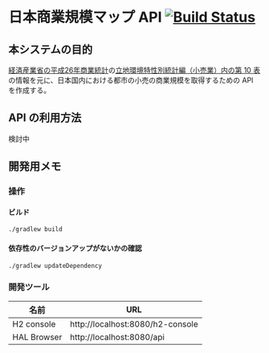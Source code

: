 # 日本商業規模マップ API [![Build Status](https://travis-ci.org/ptiringo/japan-commercial-map-api.svg?branch=master)](https://travis-ci.org/ptiringo/japan-commercial-map-api)
## 本システムの目的
[経済産業省の平成26年商業統計](http://www.meti.go.jp/statistics/tyo/syougyo/result-2.html)の[立地環境特性別統計編（小売業）内の第 10 表](http://www.meti.go.jp/statistics/tyo/syougyo/result-2/h26/index-ricchidata.html)の情報を元に、日本国内における都市の小売の商業規模を取得するための API を作成する。

## API の利用方法
検討中

## 開発用メモ
### 操作
#### ビルド
`./gradlew build`

#### 依存性のバージョンアップがないかの確認
`./gradlew updateDependency`

### 開発ツール
| 名前        | URL                              |
| ----------- | -------------------------------- |
| H2 console  | http://localhost:8080/h2-console |
| HAL Browser | http://localhost:8080/api        |